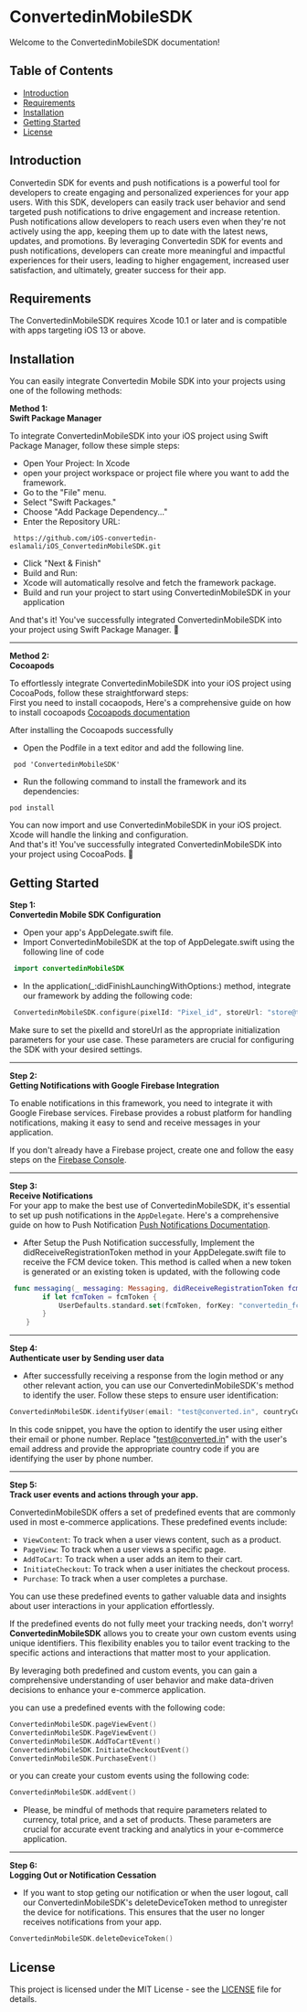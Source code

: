  # ConvertedinMobileSDK

Welcome to the ConvertedinMobileSDK documentation!

## Table of Contents

- [Introduction](#introduction)
- [Requirements](#requirements)
- [Installation](#installation)
- [Getting Started](#getting-started)
- [License](#license)


## Introduction
Convertedin SDK for events and push notifications is a powerful tool for developers to create engaging and personalized experiences for your app users. With this SDK, developers can easily track user behavior and send targeted push notifications to drive engagement and increase retention. Push notifications allow developers to reach users even when they're not actively using the app, keeping them up to date with the latest news, updates, and promotions. By leveraging Convertedin SDK for events and push notifications, developers can create more meaningful and impactful experiences for their users, leading to higher engagement, increased user satisfaction, and ultimately, greater success for their app.

## Requirements
The ConvertedinMobileSDK requires Xcode 10.1 or later and is compatible with apps targeting iOS 13 or above.

## Installation   
You can easily integrate Convertedin Mobile SDK into your projects using one of the following methods:

**Method 1:**   
 **Swift Package Manager**

To integrate ConvertedinMobileSDK into your iOS project using Swift Package Manager, follow these simple steps:

- Open Your Project: In Xcode  
- open your project workspace or project file where you want to add the framework.  
- Go to the "File" menu.   
- Select "Swift Packages."  
- Choose "Add Package Dependency..."  
- Enter the Repository URL:  
```
 https://github.com/iOS-convertedin-eslamali/iOS_ConvertedinMobileSDK.git 
```
- Click "Next & Finish"  
- Build and Run:  
- Xcode will automatically resolve and fetch the framework package.  
- Build and run your project to start using ConvertedinMobileSDK in your application  

And that's it! You've successfully integrated ConvertedinMobileSDK into your project using Swift Package Manager. 🚀

---

**Method 2:**   
**Cocoapods**

To effortlessly integrate ConvertedinMobileSDK into your iOS project using CocoaPods, follow these straightforward steps:  
First you need to install cocaopods, Here's a comprehensive guide on how to install cocoapods [ Cocoapods documentation ](https://guides.cocoapods.org/using/getting-started.html)  

After installing the Cocoapods successfully  

- Open the Podfile in a text editor and add the following line.
```
 pod 'ConvertedinMobileSDK'
```

- Run the following command to install the framework and its dependencies:
 ```
 pod install
```
You can now import and use ConvertedinMobileSDK in your iOS project. Xcode will handle the linking and configuration.  
And that's it! You've successfully integrated ConvertedinMobileSDK into your project using CocoaPods. 🚀


## Getting Started
**Step 1:**   
**Convertedin Mobile SDK Configuration**

- Open your app's AppDelegate.swift file.
- Import ConvertedinMobileSDK at the top of AppDelegate.swift using the following line of code   
```swift
 import convertedinMobileSDK
```
- In the application(_:didFinishLaunchingWithOptions:) method, integrate our framework by adding the following code:
```swift
 ConvertedinMobileSDK.configure(pixelId: "Pixel_id", storeUrl: "store@test.com")
```
Make sure to set the pixelId and storeUrl as the appropriate initialization parameters for your use case. These parameters are crucial for configuring the SDK with your desired settings.

___

**Step 2:**   
**Getting Notifications with Google Firebase Integration**

To enable notifications in this framework, you need to integrate it with Google Firebase services. Firebase provides a robust platform for handling notifications, making it easy to send and receive messages in your application.

If you don't already have a Firebase project, create one and follow the easy steps on the [Firebase Console](https://console.firebase.google.com/).

---

**Step 3:**    
**Receive Notifications**   
For your app to make the best use of ConvertedinMobileSDK, it's essential to set up push notifications in the `AppDelegate`. Here's a comprehensive guide on how to Push Notification [Push Notifications Documentation](https://developer.apple.com/documentation/usernotifications/setting_up_a_remote_notification_server/establishing_a_certificate-based_connection_to_apns).   

- After Setup the Push Notification successfully, Implement the didReceiveRegistrationToken method in your AppDelegate.swift file to receive the FCM device token. This method is called when a new token is generated or an existing token is updated, with the following code 

```swift
 func messaging(_ messaging: Messaging, didReceiveRegistrationToken fcmToken: String?) {
        if let fcmToken = fcmToken {
            UserDefaults.standard.set(fcmToken, forKey: "convertedin_fcmToken")
        }
    }
```

---

**Step 4:**     
**Authenticate user by Sending user data**
- After successfully receiving a response from the login method or any other relevant action, you can use our ConvertedinMobileSDK's method to identify the user. Follow these steps to ensure user identification:

```swift
ConvertedinMobileSDK.identifyUser(email: "test@converted.in", countryCode: nil, phone: nil)
```
In this code snippet, you have the option to identify the user using either their email or phone number. Replace "test@converted.in" with the user's email address and provide the appropriate country code if you are identifying the user by phone number.

---

**Step 5:**  
**Track user events and actions through your app.** 

ConvertedinMobileSDK offers a set of predefined events that are commonly used in most e-commerce applications. These predefined events include:
- `ViewContent`: To track when a user views content, such as a product.
- `PageView`: To track when a user views a specific page.
- `AddToCart`: To track when a user adds an item to their cart.
- `InitiateCheckout`: To track when a user initiates the checkout process.
- `Purchase`: To track when a user completes a purchase.

You can use these predefined events to gather valuable data and insights about user interactions in your application effortlessly.

 If the predefined events do not fully meet your tracking needs, don't worry! **ConvertedinMobileSDK** allows you to create your own custom events using unique identifiers. This flexibility enables you to tailor event tracking to the specific actions and interactions that matter most to your application.

By leveraging both predefined and custom events, you can gain a comprehensive understanding of user behavior and make data-driven decisions to enhance your e-commerce application.

you can use a predefined events with the following code:
```swift
ConvertedinMobileSDK.pageViewEvent()
ConvertedinMobileSDK.PageViewEvent()
ConvertedinMobileSDK.AddToCartEvent()
ConvertedinMobileSDK.InitiateCheckoutEvent()
ConvertedinMobileSDK.PurchaseEvent()
```

or you can create your custom events using the following code:
```swift
ConvertedinMobileSDK.addEvent()
```

- Please, be mindful of methods that require parameters related to currency, total price, and a set of products. These parameters are crucial for accurate event tracking and analytics in your e-commerce application.

---

**Step 6:**    
**Logging Out or Notification Cessation**   

- If you want to stop geting our notification or when the user logout, call our ConvertedinMobileSDK's deleteDeviceToken method to unregister the device for notifications. This ensures that the user no longer receives notifications from your app.

```swift
ConvertedinMobileSDK.deleteDeviceToken()
```

## License

This project is licensed under the MIT License - see the [LICENSE](LICENSE) file for details.


